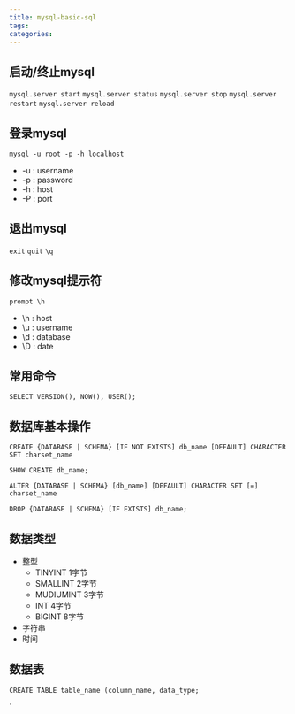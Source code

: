 ```yaml
---
title: mysql-basic-sql
tags:
categories:
---
```


## 启动/终止mysql
`mysql.server start`
`mysql.server status`
`mysql.server stop`
`mysql.server restart`
`mysql.server reload`

## 登录mysql
`mysql -u root -p -h localhost`

* -u : username
* -p : password
* -h : host
* -P : port

## 退出mysql
`exit`
`quit`
`\q`

## 修改mysql提示符
`prompt \h`

* \h : host
* \u : username
* \d : database
* \D : date

## 常用命令
`SELECT VERSION(), NOW(), USER();`

## 数据库基本操作
`CREATE {DATABASE | SCHEMA} [IF NOT EXISTS] db_name [DEFAULT] CHARACTER SET charset_name`

`SHOW CREATE db_name;`

`ALTER {DATABASE | SCHEMA} [db_name] [DEFAULT] CHARACTER SET [=] charset_name`

`DROP {DATABASE | SCHEMA} [IF EXISTS] db_name;`

## 数据类型

* 整型
	* TINYINT 1字节
	* SMALLINT 2字节
	* MUDIUMINT 3字节
	* INT 4字节
	* BIGINT 8字节
* 字符串
* 时间

## 数据表

`CREATE TABLE table_name (column_name, data_type;`

`
